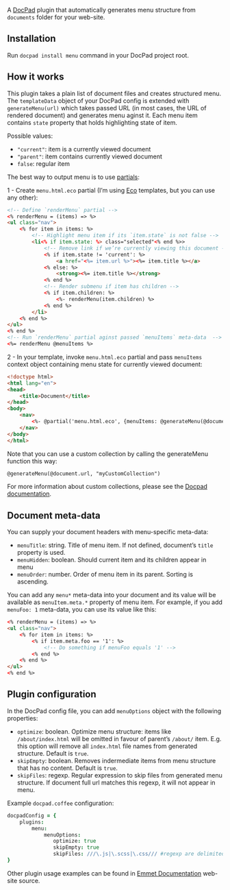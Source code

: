 A [DocPad](https://github.com/bevry/docpad) plugin that automatically generates menu structure from `documents` folder for your web-site.

## Installation ##

Run `docpad install menu` command in your DocPad project root.
    
## How it works ##

This plugin takes a plain list of document files and creates structured menu. The `templateData` object of your DocPad config is extended with `generateMenu(url)` which takes passed URL (in most cases, the URL of rendered document) and generates menu aginst it. Each menu item contains `state` property that holds highlighting state of item.

Possible values:

* `"current"`: item is a currently viewed document
* `"parent"`: item contains currently viewed document
* `false`: regular item

The best way to output menu is to use [partials](https://github.com/docpad/docpad-plugin-partials):

1 - Create `menu.html.eco` partial (I’m using [Eco](https://github.com/sstephenson/eco) templates, but you can use any other):

```html
<!-- Define `renderMenu` partial -->
<% renderMenu = (items) => %>
<ul class="nav">
    <% for item in items: %>
        <!-- Highlight menu item if its `item.state` is not false -->
        <li<% if item.state: %> class="selected"<% end %>>
            <!-- Remove link if we’re currently viewing this document -->
            <% if item.state != 'current': %>
                <a href="<%= item.url %>"><%= item.title %></a>
            <% else: %>
                <strong><%= item.title %></strong>
            <% end %>
            <!-- Render submenu if item has children -->
            <% if item.children: %>
                <%- renderMenu(item.children) %>
            <% end %>
        </li>
    <% end %>
</ul>   
<% end %>
<!-- Run `renderMenu` partial aginst passed `menuItems` meta-data  -->
<%= renderMenu @menuItems %>
```

2 - In your template, invoke `menu.html.eco` partial and pass `menuItems` context object containing menu state for currently viewed document:

```html
<!doctype html>
<html lang="en">
<head>
    <title>Document</title>
</head>
<body>
    <nav>
        <%- @partial('menu.html.eco', {menuItems: @generateMenu(@document.url)}) %>
    </nav>
</body>
</html>
```

Note that you can use a custom collection by calling the generateMenu function this way:
```html
@generateMenu(@document.url, "myCustomCollection")
```
For more information about custom collections, please see the [Docpad documentation](http://docpad.org/docs/begin#creating-custom-collections-via-the-configuration-file).

## Document meta-data ##

You can supply your document headers with menu-specific meta-data:

* `menuTitle`: string. Title of menu item. If not defined, document’s `title` property is used.
* `menuHidden`: boolean. Should current item and its children appear in menu
* `menuOrder`: number. Order of menu item in its parent. Sorting is ascending.

You can add any `menu*` meta-data into your document and its value will be available as `menuItem.meta.*` property of menu item. For example, if you add `menuFoo: 1` meta-data, you can use its value like this:

```html
<% renderMenu = (items) => %>
<ul class="nav">
    <% for item in items: %>
        <% if item.meta.foo == '1': %>
            <!-- Do something if menuFoo equals '1' -->
        <% end %>
    <% end %>
</ul>   
<% end %>
```

## Plugin configuration ##

In the DocPad config file, you can add `menuOptions` object with the following properties:

* `optimize`: boolean. Optimize menu structure: items like `/about/index.html` will be omitted in favour of parent’s `/about/` item. E.g. this option will remove all `index.html` file names from generated structure. Default is `true`.
* `skipEmpty`: boolean. Removes indermediate items from menu structure that has no content. Default is `true`.
* `skipFiles`: regexp. Regular expression to skip files from generated menu structure. If document full url matches this regexp, it will not appear in menu.

Example `docpad.coffee` configuration:

```coffee
docpadConfig = {
    plugins:
        menu:
            menuOptions:
               optimize: true
               skipEmpty: true
               skipFiles: ///\.js|\.scss|\.css/// #regexp are delimited by three forward slashes in coffeescript
}
```

Other plugin usage examples can be found in [Emmet Documentation](https://github.com/emmetio/emmet-docs) web-site source.
